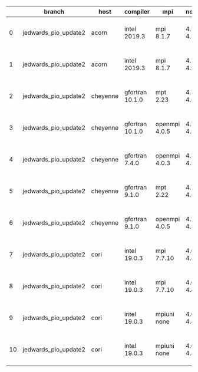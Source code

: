 |    | branch               | host     | compiler        | mpi           | netcdf      | o_g   | os     | build   |   u_pass |   u_fail |   s_pass |   s_fail |   e_pass |   e_fail |   nuopc_pass |   nuopc_fail | artifacts_hash                                                                                                                                                           | modified                  |
|----|----------------------|----------|-----------------|---------------|-------------|-------|--------|---------|----------|----------|----------|----------|----------|----------|--------------|--------------|--------------------------------------------------------------------------------------------------------------------------------------------------------------------------|---------------------------|
|  0 | jedwards_pio_update2 | acorn    | intel 2019.3    | mpi 8.1.7     | 4.7.4 4.5.3 | O     | Unicos | pass    |    13647 |        0 |       49 |        0 |       80 |        0 |           50 |            0 | [artifacts](https://github.com/esmf-org/esmf-test-artifacts/tree/04ee78f9ddb5a7004167c4d19a8d0f7a2e4ee99f/jedwards_pio_update2/acorn/intel/2019.3/O/mpi/8.1.7)           | 2022-03-16 01:57:49 +0000 |
|  1 | jedwards_pio_update2 | acorn    | intel 2019.3    | mpi 8.1.7     | 4.7.4 4.5.3 | g     | Unicos | pass    |    13647 |        0 |       49 |        0 |       80 |        0 |           50 |            0 | [artifacts](https://github.com/esmf-org/esmf-test-artifacts/tree/58ff5d7eb2d62ad6414fe3fa56f4155b7a0ea30b/jedwards_pio_update2/acorn/intel/2019.3/g/mpi/8.1.7)           | 2022-03-16 01:58:44 +0000 |
|  2 | jedwards_pio_update2 | cheyenne | gfortran 10.1.0 | mpt 2.23      | 4.7.4 4.5.3 | O     | Linux  | pass    |    13647 |        0 |       49 |        0 |       80 |        0 |           50 |            0 | [artifacts](https://github.com/esmf-org/esmf-test-artifacts/tree/4049e7df486b5f33c33f79d00ccbe6094e4e88dd/jedwards_pio_update2/cheyenne/gfortran/10.1.0/O/mpt/2.23)      | 2022-03-16 06:36:23 -0600 |
|  3 | jedwards_pio_update2 | cheyenne | gfortran 10.1.0 | openmpi 4.0.5 | 4.7.4 4.5.3 | O     | Linux  | pass    |    13647 |        0 |       49 |        0 |       80 |        0 |           50 |            0 | [artifacts](https://github.com/esmf-org/esmf-test-artifacts/tree/473e729ce2848e76a01ea5dd5c1cc30757bcbd08/jedwards_pio_update2/cheyenne/gfortran/10.1.0/O/openmpi/4.0.5) | 2022-03-16 06:42:07 -0600 |
|  4 | jedwards_pio_update2 | cheyenne | gfortran 7.4.0  | openmpi 4.0.3 | 4.7.3 4.5.2 | O     | Linux  | pass    |    13647 |        0 |       49 |        0 |       80 |        0 |           50 |            0 | [artifacts](https://github.com/esmf-org/esmf-test-artifacts/tree/b48ee99291cdb5e239b779ea1567722123b8c0df/jedwards_pio_update2/cheyenne/gfortran/7.4.0/O/openmpi/4.0.3)  | 2022-03-16 06:37:12 -0600 |
|  5 | jedwards_pio_update2 | cheyenne | gfortran 9.1.0  | mpt 2.22      | 4.7.3 4.5.2 | O     | Linux  | pass    |    13647 |        0 |       49 |        0 |       80 |        0 |           50 |            0 | [artifacts](https://github.com/esmf-org/esmf-test-artifacts/tree/10fe7020cfe7d2d1abcac562d600127d89366dab/jedwards_pio_update2/cheyenne/gfortran/9.1.0/O/mpt/2.22)       | 2022-03-16 06:34:23 -0600 |
|  6 | jedwards_pio_update2 | cheyenne | gfortran 9.1.0  | openmpi 4.0.5 | 4.7.3 4.5.2 | O     | Linux  | pass    |    13647 |        0 |       49 |        0 |       80 |        0 |           50 |            0 | [artifacts](https://github.com/esmf-org/esmf-test-artifacts/tree/693bc9f8392a8da5fb5da56747e75463fd0cb72e/jedwards_pio_update2/cheyenne/gfortran/9.1.0/O/openmpi/4.0.5)  | 2022-03-16 06:38:51 -0600 |
|  7 | jedwards_pio_update2 | cori     | intel 19.0.3    | mpi 7.7.10    | 4.6.3 4.4.5 | O     | Unicos | pass    |    13632 |       15 |       49 |        0 |       80 |        0 |           50 |            0 | [artifacts](https://github.com/esmf-org/esmf-test-artifacts/tree/d3da3accf526b9710ce6e331119a8b588d14957d/jedwards_pio_update2/cori/intel/19.0.3/O/mpi/7.7.10)           | 2022-03-16 03:50:02 -0700 |
|  8 | jedwards_pio_update2 | cori     | intel 19.0.3    | mpi 7.7.10    | 4.6.3 4.4.5 | g     | Unicos | pass    |    13632 |       15 |       49 |        0 |       80 |        0 |            0 |            0 | [artifacts](https://github.com/esmf-org/esmf-test-artifacts/tree/f7da5d27fd67a74814f1b8038756c40f0d356e8e/jedwards_pio_update2/cori/intel/19.0.3/g/mpi/7.7.10)           | 2022-03-16 06:10:51 -0700 |
|  9 | jedwards_pio_update2 | cori     | intel 19.0.3    | mpiuni none   | 4.6.3 4.4.5 | O     | Unicos | pass    |    12106 |       15 |        8 |        0 |       43 |        0 |            0 |           50 | [artifacts](https://github.com/esmf-org/esmf-test-artifacts/tree/9b711d4ea9a9f8f15cf2c994b666242203257397/jedwards_pio_update2/cori/intel/19.0.3/O/mpiuni/none)          | 2022-03-16 03:01:54 -0700 |
| 10 | jedwards_pio_update2 | cori     | intel 19.0.3    | mpiuni none   | 4.6.3 4.4.5 | g     | Unicos | pass    |    12106 |       15 |        8 |        0 |       43 |        0 |            0 |           50 | [artifacts](https://github.com/esmf-org/esmf-test-artifacts/tree/9c79d48c5a0438169b7f020a00e5187c25fd6fce/jedwards_pio_update2/cori/intel/19.0.3/g/mpiuni/none)          | 2022-03-16 03:06:48 -0700 |
